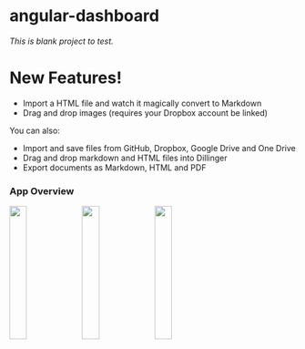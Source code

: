 # angular-dashboard
_This is blank project to test._


# New Features!

  - Import a HTML file and watch it magically convert to Markdown
  - Drag and drop images (requires your Dropbox account be linked)


You can also:
  - Import and save files from GitHub, Dropbox, Google Drive and One Drive
  - Drag and drop markdown and HTML files into Dillinger
  - Export documents as Markdown, HTML and PDF
  
### App Overview
<img src="https://github.com/sky09/angular-dahsboard/blob/master/iphone7p-2.png" width="24.5%" />
<img src="https://github.com/sky09/angular-dahsboard/blob/master/iphone7p-3.png" width="24.5%" />
<img src="https://github.com/sky09/angular-dahsboard/blob/master/iphone7p-4.png" width="24.5%" />

